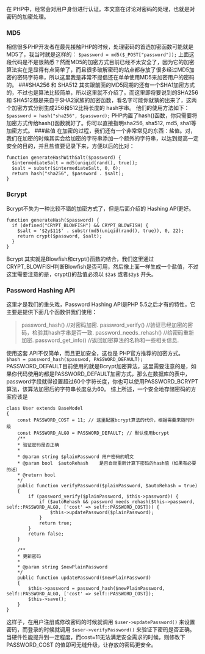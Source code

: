 在 PHP中，经常会对用户身份进行认证。本文意在讨论对密码的处理，也就是对密码的加密处理。
### MD5
相信很多PHP开发者在最先接触PHP的时候，处理密码的首选加密函数可能就是MD5了，我当时就是这样的：
```$password = md5($_POST["password"]);```
上面这段代码是不是很熟悉？然而MD5的加密方式目前已经不太安全了，因为它的加密算法实在是显得有点简单了，而且很多破解密码的站点都存放了很多经过MD5加密的密码字符串，所以这里我是非常不提倡还在单单使用MD5来加密用户的密码的。
###SHA256 和 SHA512
其实跟前面的MD5同期的还有一个SHA1加密方式的，不过也是算法比较简单，所以这里就不介绍了。而这里即将要说到的SHA256 和 SHA512都是来自于SHA2家族的加密函数，看名字可能你就猜的出来了，这两个加密方式分别生成256和512比特长度的 hash字串。
他们的使用方法如下：
```$password = hash("sha256", $password);```
PHP内置了hash()函数，你只需要将加密方式传给hash()函数就好了。你可以直接指明sha256, sha512, md5, sha1等加密方式。
###盐值
在加密的过程，我们还有一个非常常见的东西：盐值。对，我们在加密的时候其实会给加密的字符串添加一个额外的字符串，以达到提高一定安全的目的，并且盐值要记录下来，方便以后的比对：
```
function generateHashWithSalt($password) {
  $intermediateSalt = md5(uniqid(rand(), true));
  $salt = substr($intermediateSalt, 0, 6); 
  return hash("sha256", $password . $salt);
}
```
### Bcrypt
Bcrypt不失为一种比较不错的加密方式了，但是后面介绍的 Hashing API更好。
```
function generateHash($password) {
  if (defined("CRYPT_BLOWFISH") && CRYPT_BLOWFISH) {
    $salt = '$2y$11$' . substr(md5(uniqid(rand(), true)), 0, 22);
    return crypt($password, $salt);
  }
}
```
Bcrypt 其实就是Blowfish和crypt()函数的结合，我们这里通过CRYPT_BLOWFISH判断Blowfish是否可用，然后像上面一样生成一个盐值，不过这里需要注意的是，crypt()的盐值必须以 `$2a$` 或者`$2y$` 开头。
### Password Hashing API
这里才是我们的重头戏，Password Hashing API是PHP 5.5之后才有的特性，它主要是提供下面几个函数供我们使用：
>password_hash()     //对密码加密.
password_verify()    //验证已经加密的密码，检验其hash字串是否一致.
password_needs_rehash() //给密码重新加密.
password_get_info()   //返回加密算法的名称和一些相关信息.

使用这套 API不仅简单，而且更加安全，这也是 PHP官方推荐的加密方式。
```$hash = password_hash($passwod, PASSWORD_DEFAULT);```
PASSWORD_DEFAULT目前使用的就是Bcrypt加密算法，这里需要注意的是，如果你代码使用的都是PASSWORD_DEFAULT加密方式，那么在数据库的表中，password字段就得设置超过60个字符长度，你也可以使用PASSWORD_BCRYPT算法，该算法加密后的字符串长度总为60。
综上所述，一个安全地存储密码的方案应该是
```
class User extends BaseModel
{
    const PASSWORD_COST = 11; // 这里配置bcrypt算法的代价，根据需要来随时升级
    const PASSWORD_ALGO = PASSWORD_DEFAULT; // 默认使用bcrypt
    /**
    * 验证密码是否正确
    *
    * @param string $plainPassword 用户密码的明文
    * @param bool  $autoRehash    是否自动重新计算下密码的hash值（如果有必要的话）
    * @return bool
    */
    public function verifyPassword($plainPassword, $autoRehash = true)
    {
        if (password_verify($plainPassword, $this->password)) {
            if ($autoRehash && password_needs_rehash($this->password, self::PASSWORD_ALGO, ['cost' => self::PASSWORD_COST])) {
                $this->updatePassword($plainPassword);
            }
            return true;
        }
        return false;
    }
 
    /**
    * 更新密码
    *
    * @param string $newPlainPassword
    */
    public function updatePassword($newPlainPassword)
    {
        $this->password = password_hash($newPlainPassword, self::PASSWORD_ALGO, ['cost' => self::PASSWORD_COST]);
        $this->save();
    }
}
```
这样子，在用户注册或修改密码的时候就调用 ```$user->updatePassword()``` 来设置密码，而登录的时候就调用 ```$user->verifyPassword()``` 来验证下密码是否正确。
当硬件性能提升到一定程度，而cost=11无法满足安全需求的时候，则修改下 PASSWORD_COST 的值即可无缝升级，让存放的密码更安全。